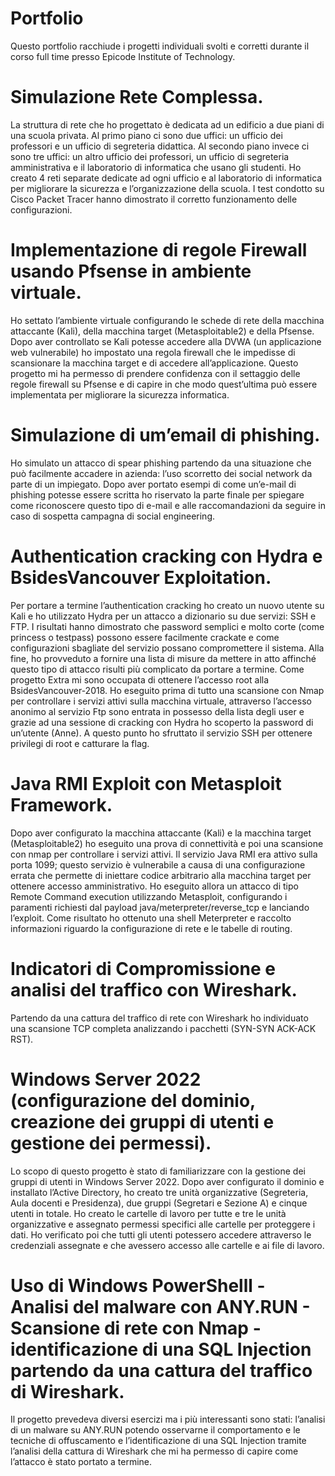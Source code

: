 # Portfolio
Questo portfolio racchiude i progetti individuali svolti e corretti durante il corso full time presso Epicode Institute of Technology.

# Simulazione Rete Complessa. 
La struttura di rete che ho progettato è dedicata ad un edificio a due piani di una scuola privata. Al primo piano ci sono due uffici: un ufficio dei professori e un ufficio di segreteria didattica.
Al secondo piano invece ci sono tre uffici: un altro ufficio dei professori, un ufficio di segreteria amministrativa e il laboratorio di informatica che usano gli studenti.
Ho creato 4 reti separate dedicate ad ogni ufficio e al laboratorio di informatica per migliorare la sicurezza e l’organizzazione della scuola. I test condotto su Cisco Packet Tracer hanno dimostrato il corretto funzionamento delle configurazioni.
# Implementazione di regole Firewall usando Pfsense in ambiente virtuale.
Ho settato l’ambiente virtuale configurando le schede di rete della macchina attaccante (Kali), della macchina target (Metasploitable2) e della Pfsense. Dopo aver controllato se Kali potesse accedere alla DVWA (un applicazione web vulnerabile) ho impostato una regola firewall che le impedisse di scansionare la macchina target e di accedere all’applicazione. Questo progetto mi ha permesso di prendere confidenza con il settaggio delle regole firewall su Pfsense e di capire in che modo quest’ultima può essere implementata per migliorare la sicurezza informatica.
# Simulazione di um’email di phishing.
Ho simulato un attacco di spear phishing partendo da una situazione che può facilmente accadere in azienda: l’uso scorretto dei social network da parte di un impiegato. Dopo aver portato esempi di come un’e-mail di phishing potesse essere scritta ho riservato la parte finale per spiegare come riconoscere questo tipo di e-mail e alle raccomandazioni da seguire in caso di sospetta campagna di social engineering.
# Authentication cracking con Hydra e BsidesVancouver Exploitation.
Per portare a termine l’authentication cracking ho creato un nuovo utente su Kali e ho utilizzato Hydra per un attacco a dizionario su due servizi: SSH e FTP.  I risultati hanno dimostrato che password semplici e molto corte (come princess o testpass) possono essere facilmente crackate e come configurazioni sbagliate del servizio possano compromettere il sistema. Alla fine, ho provveduto a fornire una lista di misure da mettere in atto affinché questo tipo di attacco risulti più complicato da portare a termine.
Come progetto Extra mi sono occupata di ottenere l’accesso root alla BsidesVancouver-2018. Ho eseguito prima di tutto una scansione con Nmap per controllare i servizi attivi sulla macchina virtuale, attraverso l’accesso anonimo al servizio Ftp sono entrata in possesso della lista degli user e grazie ad una sessione di cracking con Hydra ho scoperto la password di un’utente (Anne). A questo punto ho sfruttato il servizio SSH per ottenere privilegi di root e catturare la flag.
# Java RMI Exploit con Metasploit Framework.
Dopo aver configurato la macchina attaccante (Kali) e la macchina target (Metasploitable2) ho eseguito una prova di connettività e poi una scansione con nmap per controllare i servizi attivi. 
Il servizio Java RMI era attivo sulla porta 1099; questo servizio è vulnerabile a causa di una configurazione errata che permette di iniettare codice arbitrario alla macchina target per ottenere accesso amministrativo. 
Ho eseguito allora un attacco di tipo Remote Command execution utilizzando Metasploit, configurando i paramenti richiesti dal payload java/meterpreter/reverse_tcp e lanciando l’exploit. Come risultato ho ottenuto una shell Meterpreter e raccolto informazioni riguardo la configurazione di rete e le tabelle di routing.
# Indicatori di Compromissione e analisi del traffico con Wireshark.
Partendo da una cattura del traffico di rete con Wireshark ho individuato una scansione TCP completa analizzando i pacchetti (SYN-SYN ACK-ACK RST). 
# Windows Server 2022 (configurazione del dominio, creazione dei gruppi di utenti e gestione dei permessi).
Lo scopo di questo progetto è stato di familiarizzare con la gestione dei gruppi di utenti in Windows Server 2022.
Dopo aver configurato il dominio e installato l’Active Directory, ho creato tre unità organizzative (Segreteria, Aula docenti e Presidenza), due gruppi (Segretari e Sezione A) e cinque utenti in totale. Ho creato le cartelle di lavoro per tutte e tre le unità organizzative e assegnato permessi specifici alle cartelle per proteggere i dati. Ho verificato poi che tutti gli utenti potessero accedere attraverso le credenziali assegnate e che avessero accesso alle cartelle e ai file di lavoro.
# Uso di Windows PowerShelll - Analisi del malware con ANY.RUN - Scansione di rete con Nmap - identificazione di una SQL Injection partendo da una cattura del traffico di Wireshark.
Il progetto prevedeva diversi esercizi ma i più interessanti sono stati: l’analisi di un malware su ANY.RUN potendo osservarne il comportamento e le tecniche di offuscamento e l’identificazione di una SQL Injection tramite l’analisi della cattura di Wireshark che mi ha permesso di capire come l’attacco è stato portato a termine. 
